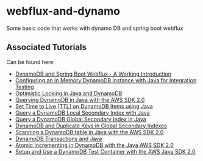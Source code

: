 # webflux-and-dynamo
Some basic code that works with dynamo DB and spring boot webflux

## Associated Tutorials

Can be found here:

- [DynamoDB and Spring Boot Webflux - A Working Introduction](https://nickolasfisher.com/blog/DynamoDB-and-Spring-Boot-Webflux-A-Working-Introduction)
- [Configuring an In Memory DynamoDB instance with Java for Integration Testing](https://nickolasfisher.com/blog/Configuring-an-In-Memory-DynamoDB-instance-with-Java-for-Integration-Testing)
- [Optimistic Locking in Java and DynamoDB](https://nickolasfisher.com/blog/Optimistic-Locking-in-Java-and-DynamoDB)
- [Querying DynamoDB in Java with the AWS SDK 2.0](https://nickolasfisher.com/blog/Querying-DynamoDB-in-Java-with-the-AWS-SDK-20)
- [Set Time to Live \[TTL\] on DynamoDB Items using Java](https://nickolasfisher.com/blog/Set-Time-to-Live-TTL-on-DynamoDB-Items-using-Java)
- [Query a DynamoDB Local Secondary Index with Java](https://nickolasfisher.com/blog/Query-a-DynamoDB-Local-Secondary-Index-with-Java)
- [Query a DynamoDB Global Secondary Index in Java](https://nickolasfisher.com/blog/Query-a-DynamoDB-Global-Secondary-Index-in-Java)
- [DynamoDB and Duplicate Keys in Global Secondary Indexes](https://nickolasfisher.com/blog/DynamoDB-and-Duplicate-Keys-in-Global-Secondary-Indexes)
- [Scanning a DynamoDB table in Java with the AWS SDK 2.0](https://nickolasfisher.com/blog/Scanning-a-DynamoDB-table-in-Java-with-the-AWS-SDK-20)
- [DynamoDB Transactions and Java](https://nickolasfisher.com/blog/DynamoDB-Transactions-and-Java)
- [Atomic Incrementing in DynamoDB with the Java AWS SDK 2.0](https://nickolasfisher.com/blog/Atomic-Incrementing-in-DynamoDB-with-the-Java-AWS-SDK-20)
- [Setup and Use a DynamoDB Test Container with the AWS Java SDK 2.0](https://nickolasfisher.com/blog/Setup-and-Use-a-DynamoDB-Test-Container-with-the-AWS-Java-SDK-20)

